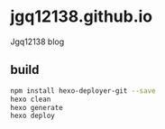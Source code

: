 # jgq12138.github.io
Jgq12138 blog

## build

```bash
npm install hexo-deployer-git --save
hexo clean
hexo generate
hexo deploy
```